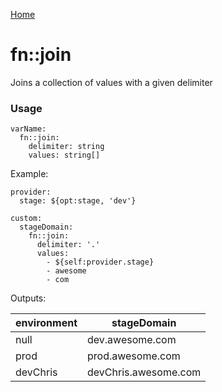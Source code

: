 [Home](https://github.com/icarus-sullivan/serverless-plugin-utils/blob/master/README.md)

# fn::join
Joins a collection of values with a given delimiter

### Usage
```
varName:
  fn::join:
    delimiter: string
    values: string[]
```

Example:
```
provider:
  stage: ${opt:stage, 'dev'}

custom:
  stageDomain: 
    fn::join:
      delimiter: '.'
      values:
        - ${self:provider.stage}
        - awesome
        - com
```

Outputs:

| environment | stageDomain |
|--|--|
| null | dev.awesome.com |
| prod | prod.awesome.com |
| devChris | devChris.awesome.com |
